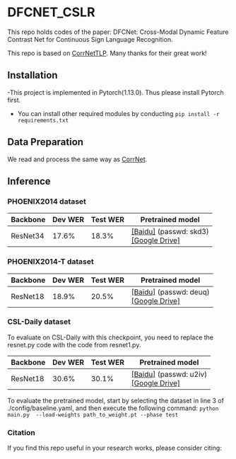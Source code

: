 # DFCNET_CSLR
This repo holds codes of the paper: DFCNet: Cross-Modal Dynamic Feature Contrast Net for Continuous Sign Language Recognition.

This repo is based on [CorrNet](https://github.com/hulianyuyy/CorrNet)[TLP](https://github.com/hulianyuyy/Temporal-Lift-Pooling). Many thanks for their great work!

## Installation
-This project is implemented in Pytorch(1.13.0). Thus please install Pytorch first.

- You can install other required modules by conducting 
   `pip install -r requirements.txt`
## Data Preparation
We read and process the same way as [CorrNet](https://github.com/hulianyuyy/CorrNet).

## Inference

### PHOENIX2014 dataset

| Backbone | Dev WER  | Test WER  | Pretrained model                                             |
| -------- | ---------- | ----------- | --- |
| ResNet34 | 17.6%      | 18.3%       | [[Baidu]](https://pan.baidu.com/s/1DIGts18fdh4Fdw_y7ZQ6XA) (passwd: skd3)<br />[[Google Drive]](https://drive.google.com/file/d/1Xt_4N-HjEGlVyrMENydsxNtpVMSg5zDb/view?usp=share_link) |



### PHOENIX2014-T dataset

| Backbone | Dev WER  | Test WER  | Pretrained model                                             |
| -------- | ---------- | ----------- | --- |
| ResNet18 | 18.9%      | 20.5%       | [[Baidu]](https://pan.baidu.com/s/1osUDzpPhKPDavxyvqOrVfQ) (passwd: deuq)<br />[[Google Drive]](https://drive.google.com/file/d/1c_wNHYMqCbqRE5KqrQL1P6chOw5VBS6Q/view?usp=share_link) |

### CSL-Daily dataset

To evaluate on CSL-Daily with this checkpoint, you need to replace the resnet.py code with the code from resnet1.py.

| Backbone | Dev WER  | Test WER  | Pretrained model                                            |
| -------- | ---------- | ----------- | --- |
| ResNet18 | 30.6%      | 30.1%       | [[Baidu]](https://pan.baidu.com/s/1WzNltivGRbfV33wkM4rzjg) (passwd: u2iv)<br />[[Google Drive]](https://drive.google.com/file/d/1-aSKPe9cVkvHeiJuyQm3HlZ5u63CI-mm/view?usp=share_link) |


To evaluate the pretrained model, start by selecting the dataset in line 3 of ./config/baseline.yaml, and then execute the following command: 
`python main.py  --load-weights path_to_weight.pt --phase test`


### Citation

If you find this repo useful in your research works, please consider citing:
